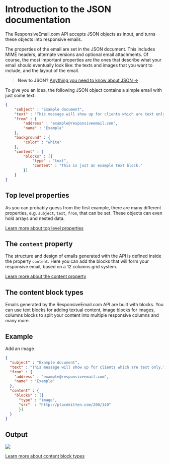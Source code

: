 # Introduction to the JSON documentation

The ResponsiveEmail.com API accepts JSON objects as input, and turns these objects into responsive emails.

The properties of the email are set in the JSON document. This includes MIME headers, alternate versions and optional email attachments. Of course, the most important properties are the ones that describe what your email should eventually look like: the texts and images that you want to include, and the layout of the email.

> **New to JSON?** [Anything you need to know about JSON →](http://www.json.org/)

To give you an idea, the following JSON object contains a simple email with just some text:

```json
{
    "subject" : "Example document",
    "text" : "This message will show up for clients which are text only.",
    "from" : {
        "address" : "example@responsiveemail.com",
        "name" : "Example"
    },
    "background" : {
        "color" : "white"
    },
    "content" : {
        "blocks" : [{
            "type" : "text",
            "content" : "This is just an example text block."
        }]
    }
}
```

## Top level properties

As you can probably guess from the first example, there are many different properties, e.g. `subject`, `text`, `from`, that can be set. These objects can even hold arrays and nested data.

[Learn more about top level properties](/copernica-docs:ResponsiveEmail/json/top-level-properties "Learn more about top level properties")

## The `content` property

The structure and design of emails generated with the API is defined inside the property `content`. Here you can add the blocks that will form your responsive email, based on a 12 columns grid system.

[Learn more about the content property](/copernica-docs:ResponsiveEmail/json/property-content "Learn more about the content property")

## The content block types

Emails generated by the ResponsiveEmail.com API are built with blocks. You can use text blocks
for adding textual content, image blocks for images, columns blocks to split your content
into multiple responsive columns and many more.

## Example
Add an image

```json
{
  "subject" : "Example document",
  "text" : "This message will show up for clients which are text only.",
  "from" : {
    "address" : "example@responsiveemail.com",
    "name" : "Example"
  },
  "content" : {
    "blocks" : [{
      "type" : "image",
      "src"  : "http://placekitten.com/200/140"
      }]
  }
}
```


## Output


![](//placekitten.com/200/140)

[Learn more about content block types](/copernica-docs:ResponsiveEmail/json/property-blocks "Learn more about content block types")
